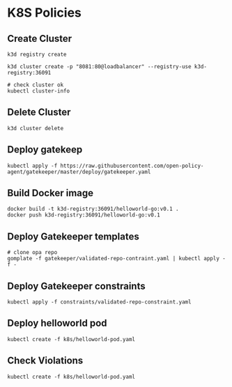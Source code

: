 # K8S Policies



## Create Cluster

```
k3d registry create

k3d cluster create -p "8081:80@loadbalancer" --registry-use k3d-registry:36091 

# check cluster ok
kubectl cluster-info
```

## Delete Cluster 

```
k3d cluster delete
```

## Deploy gatekeep

```
kubectl apply -f https://raw.githubusercontent.com/open-policy-agent/gatekeeper/master/deploy/gatekeeper.yaml
```

## Build Docker image

```
docker build -t k3d-registry:36091/helloworld-go:v0.1 .
docker push k3d-registry:36091/helloworld-go:v0.1
```

## Deploy Gatekeeper templates

```
# clone opa repo 
gomplate -f gatekeeper/validated-repo-contraint.yaml | kubectl apply -f -
```

## Deploy Gatekeeper constraints

```
kubectl apply -f constraints/validated-repo-constraint.yaml
```

## Deploy helloworld pod

```
kubectl create -f k8s/helloworld-pod.yaml
```

## Check Violations

```
kubectl create -f k8s/helloworld-pod.yaml
```
